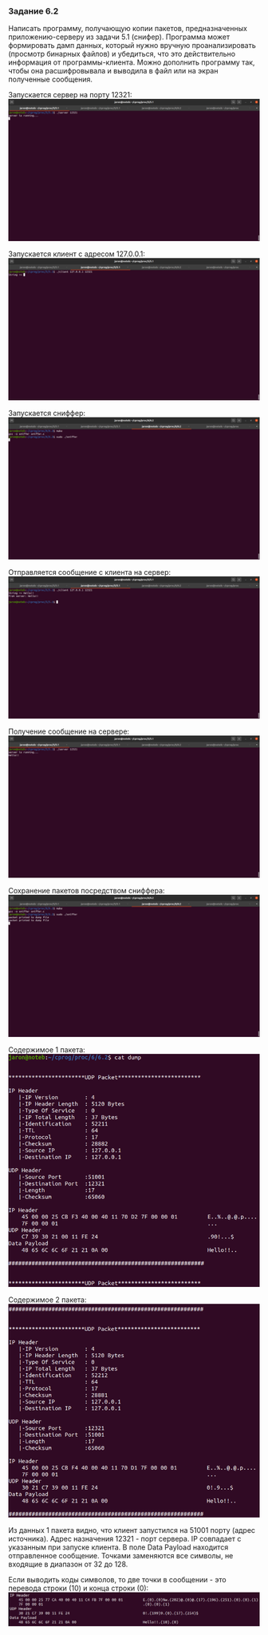 ### Задание 6.2
Написать программу, получающую копии пакетов, предназначенных приложению-серверу из задачи 5.1 (снифер).
Программа может формировать дамп данных, который нужно вручную проанализировать (просмотр бинарных файлов) и убедиться, что это действительно информация от программы-клиента.
Можно дополнить программу так, чтобы она расшифровывала и выводила в файл или на экран полученные сообщения.

Запускается сервер на порту 12321:
![1.server_start.png](/6/6.2/img/1.server_start.png)

Запускается клиент с адресом 127.0.0.1:
![2.client_start.png](/6/6.2/img/2.client_start.png)

Запускается сниффер:
![3.sniffer_start.png](/6/6.2/img/3.sniffer_start.png)

Отправляется сообщение с клиента на сервер:
![4.client_sent.png](/6/6.2/img/4.client_sent.png)

Получение сообщение на сервере:
![5.server_received.png](/6/6.2/img/5.server_received.png)

Сохранение пакетов посредством сниффера:
![6.sniffer_saved.png](/6/6.2/img/6.sniffer_saved.png)

Содержимое 1 пакета:  
![7.packet1.png](/6/6.2/img/7.packet1.png)

Содержимое 2 пакета:  
![8.packet2.png](/6/6.2/img/8.packet2.png)

Из данных 1 пакета видно, что клиент запустился на 51001 порту (адрес источника). Адрес назначения 12321 - порт сервера. IP совпадает с указанным при запуске клиента. В поле Data Payload находится отправленное сообщение. Точками заменяются все символы, не входящие в диапазон от 32 до 128.

Если выводить коды символов, то две точки в сообщении - это перевода строки (10) и конца строки (0):
![9.dot_meaning.png](/6/6.2/img/9.dot_meaning.png)
